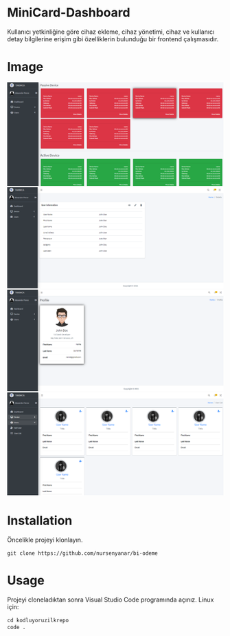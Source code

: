 # MiniCard-Dashboard
Kullanıcı yetkinliğine göre cihaz ekleme, cihaz yönetimi, cihaz ve kullanıcı detay bilgilerine erişim gibi özelliklerin bulunduğu bir frontend çalışmasıdır.
# Image

![Cihazlar](/dist/img/device.png)
![Kullanıcı Bilgileri](/dist/img/info.png)
![Profil](/dist/img/profile.png)
![Kullanıcılar](/dist/img/users.png)



# Installation

Öncelikle projeyi klonlayın.
```
git clone https://github.com/nursenyanar/bi-odeme
```

# Usage
Projeyi cloneladıktan sonra Visual Studio Code programında açınız.
Linux için:
```
cd kodluyoruzilkrepo
code .
```



